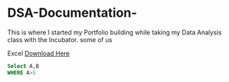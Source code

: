 # DSA-Documentation-

This is where I started my Portfolio building while taking my Data Analysis class with the Incubator. some of us

Excel [Download Here](https://www.microsoft.com)

```SQL
Select A,B
WHERE A>5
```

